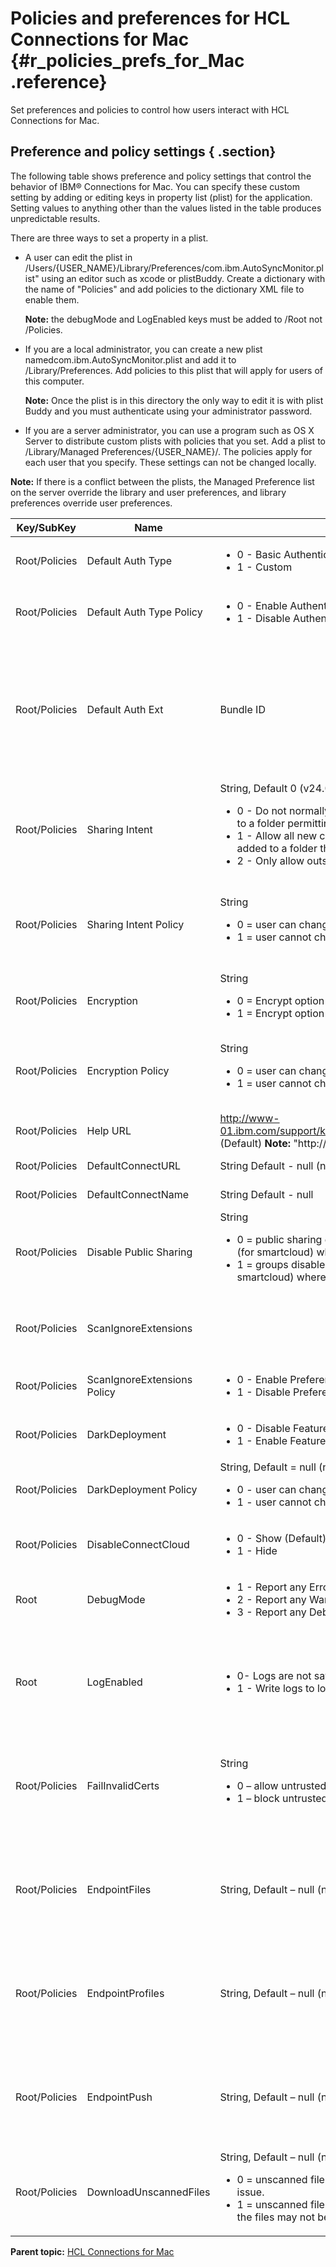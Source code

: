 # Policies and preferences for HCL Connections for Mac {#r_policies_prefs_for_Mac .reference}

Set preferences and policies to control how users interact with HCL Connections for Mac.

## Preference and policy settings { .section}

The following table shows preference and policy settings that control the behavior of IBM® Connections for Mac. You can specify these custom setting by adding or editing keys in property list \(plist\) for the application. Setting values to anything other than the values listed in the table produces unpredictable results.

There are three ways to set a property in a plist.

-   A user can edit the plist in /Users/\{USER\_NAME\}/Library/Preferences/com.ibm.AutoSyncMonitor.plist" using an editor such as xcode or plistBuddy. Create a dictionary with the name of "Policies" and add policies to the dictionary XML file to enable them.

    **Note:** the debugMode and LogEnabled keys must be added to /Root not /Policies.

-   If you are a local administrator, you can create a new plist namedcom.ibm.AutoSyncMonitor.plist and add it to /Library/Preferences. Add policies to this plist that will apply for users of this computer.

    **Note:** Once the plist is in this directory the only way to edit it is with plist Buddy and you must authenticate using your administrator password.

-   If you are a server administrator, you can use a program such as OS X Server to distribute custom plists with policies that you set. Add a plist to /Library/Managed Preferences/\{USER\_NAME\}/. The policies apply for each user that you specify. These settings can not be changed locally.

**Note:** If there is a conflict between the plists, the Managed Preference list on the server override the library and user preferences, and library preferences override user preferences.

| Key/SubKey | Name | Values | Description |
| --- | --- | --- | --- |
| Root/Policies | Default Auth Type | <ul><li>0 - Basic Authentication (Default)</li><li>1 - Custom</li></ul> | Controls the default authentication type in the **Add Account** dialog. |
| Root/Policies | Default Auth Type Policy | <ul><li>0 - Enable Authentication dropdown (default)</li><li>1 - Disable Authentication dropdown</li></ul> | Setting the policy to disable will prevent users from selecting and changing the authentication type in the **Add Account** dialog. |
| Root/Policies | Default Auth Ext | Bundle ID | When Default Auth Type is set to Custom this setting controls which custom authentication module will display by default. Supported bundle IDs include: Basic - basic.authexct, Smart Cloud - smartcloud.authext, TAM - tam.authext, SiteMinder - siteminder.authext, IBM Connect Cloud - ibmsc.authext, Federated - federatedcloud.authext, Web Forms Authentication - html.authtext |
| Root/Policies | Sharing Intent | String, Default 0 (v24.04 or later), 1 (v23.03 or earlier)<ul><li>0 - Do not normally allow outside access for new content, but ask me about new content added to a folder permitting outside access (Default)</li><li>1 - Allow all new content to be shared with people outside this organization, except for folders added to a folder that denies outside access</li><li>2 - Only allow outside access to new content if created in a folder permitting outside access.</li></ul> | This setting sets the default value for the sharing intent setting on new file and new folder dialogs and **Add New Account Panel for Cloud Account** dialog. |
| Root/Policies | Sharing Intent Policy | String<ul><li>0 = user can change the sharing intent setting (Default)</li><li>1 = user cannot change the sharing intent setting</li></ul> | This setting controls whether the user can change the default value for the sharing intent setting on new file and new folder dialogs and **Add New Account Panel for Cloud Account** dialog. If the policy is set, the user cannot change the setting. |
| Root/Policies | Encryption | String<ul><li>0 = Encrypt option is not checked (Default)</li><li>1 = Encrypt option is checked</li></ul> | This setting sets the default value for the Encryption setting on new file dialogs and **Add New Account Panel for Cloud Account** dialog |
| Root/Policies | Encryption Policy | String<ul><li>0 = user can change the Encryption setting (Default)</li><li>1 = user cannot change the Encryption setting</li></ul> | This setting controls whether the user can change the default value for the Encryption setting on new file dialogs and **Add New Account Panel for Cloud Account** dialog. If the policy is set, the user cannot change the setting. |
| Root/Policies | Help URL | http://www-01.ibm.com/support/knowledgecenter/SSYGQH_5.0.0/connectors/admin/msdesktop_mac_over.dita (Default) **Note:** "http://" or "https://" is required as part of the url | The URL for help for the product. |
| Root/Policies | DefaultConnectURL | String Default - null (not in registry) | The URL that shows by default in the dd New Account dialog for a new server. |
| Root/Policies | DefaultConnectName | String Default - null | The name that will show by default in the dd New Account dialog for a new server |
| Root/Policies | Disable Public Sharing | String<ul><li>0 = public sharing enabled, will allow sharing with Everyone (public) or Everyone in Organization (for smartcloud) where appropriate in sharing dialogs</li><li>1 = groups disabled, will disable sharing with Everyone (public) or Everyone in Organization (for smartcloud) where appropriate in sharing dialogs (default)</li></ul> | This setting disables the ability for users to share with Everyone (the Public) for Connections, or with Everyone in Organization for Connections Cloud. There is no 'Disable Public Sharing Policy.' |
| Root/Policies | ScanIgnoreExtensions | <Dictionary of extensions> | List of extensions to ignore changes on; for example: gif, jpeg, mpg. This list will be merged with any user preferences unless the policy is set to Disable. **Note:** Setting this option requires a reboot. |
| Root/Policies | ScanIgnoreExtensions Policy | <ul><li>0 - Enable Preference (default)</li><li>1 - Disable Preference</li></ul> | Setting the policy to disable will prevent users from adding file extensions to the ignore list. |
| Root/Policies | DarkDeployment | <ul><li>0 - Disable Features (default)</li><li>1 - Enable Features</li></ul> | Dark Deployment are features that are beta ready. |
| Root/Policies | DarkDeployment Policy | String, Default = null (not in registry)<ul><li>0 - user can change the DarkDeployment setting (default)</li><li>1 - user cannot change the DarkDeployment setting</li></ul> | Controls whether users can change the DarkDeployment setting in the General Preferences panel. |
| Root/Policies | DisableConnectCloud | <ul><li>0 - Show (Default)</li><li>1 - Hide</li></ul> | Controls whether users see the **Connect to Cloud** option in the Connections menu. |
| Root | DebugMode | <ul><li>1 - Report any Error Message (default)</li><li>2 - Report any Warning or Error message</li><li>3 - Report any Debug, Warning, or Error message</li></ul> | Setting this policy will enable the application to log different levels of messages |
| Root | LogEnabled | <ul><li>0- Logs are not saved (default)</li><li>1 - Write logs to log file</li></ul> | Setting this policy will enable the application to create a physical log that is located in: /Users/{USERNAME}/Library/Application Support/com.ibm.AutoSyncMonitor/Logs **Note:** Log files are kept for one week, then the oldest is automatically removed each day as a new log file is created. |
| Root/Policies | FailInvalidCerts | String<ul><li>0 – allow untrusted certificates (default)</li><li>1 – block untrusted certificates</li></ul> | When FailInvalidCert is set to 0, the user is warned that the certificate is invalid or incorrect but user can choose to accept the certificate. When FailInvalidCert is set to 1, it will block untrusted certificates. An error message informs users that the certificate is invalid or incorrect. |
| Root/Policies | EndpointFiles | String, Default – null (not in registry) Endpoint override. For example, /files | Allows override of Connections endpoint. Plug-ins have hardcoded values for 3 endpoints, which can be overridden using these settings. Overrides must take this form: `EndpointFile=/files` where the destination is indicated with a leading slash (/) but no trailing slash. |
| Root/Policies | EndpointProfiles | String, Default – null (not in registry) Endpoint override. For example, /profiles | Allows override of Connections endpoint. Plug-ins have hardcoded values for 3 endpoints, which can be overridden using these settings. Overrides must take this form: `EndpointProfiles=/profiles` where the destination is indicated with a leading slash (/) but no trailing slash. |
| Root/Policies | EndpointPush | String, Default – null (not in registry) Endpoint override. For example, /push | Allows override of Connections endpoint. Plug-ins have hardcoded values for 3 endpoints, which can be overridden using these settings. Overrides must take this form: `EndpointPush=/push` where the destination is indicated with a leading slash (/) but no trailing slash. |
| Root/Policies | DownloadUnscannedFiles | String, Default – null (not in registry)<ul><li>0 = unscanned files are not downloaded by default. User is prompted via message or sync issue.</li><li>1 = unscanned files are downloaded by default. **Warning:** This behavior is not recommended as the files may not be safe</li></ul> | Allows override of the download behavior for files that have not yet been scanned for viruses on the server. **Warning:** Downloading unscanned files can allow unsafe files to be downloaded. |

**Parent topic:**  [HCL Connections for Mac](../../connectors/enduser/msdesktop_mac_over.md)

